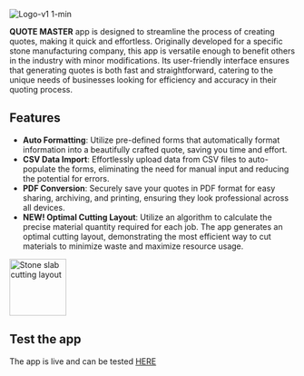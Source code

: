 ![Logo-v1 1-min](https://github.com/Mx-One/Quote-Master/assets/103391772/8fa14e5c-f3ba-4be6-8ea4-a45c72fc3240)

<p> <b>QUOTE MASTER</b> app is designed to streamline the process of creating quotes, making it quick and effortless. Originally developed for a specific stone manufacturing company, this app is versatile enough to benefit others in the industry with minor modifications. Its user-friendly interface ensures that generating quotes is both fast and straightforward, catering to the unique needs of businesses looking for efficiency and accuracy in their quoting process. </p>

## Features
- **Auto Formatting**: Utilize pre-defined forms that automatically format information into a beautifully crafted quote, saving you time and effort.
- **CSV Data Import**: Effortlessly upload data from CSV files to auto-populate the forms, eliminating the need for manual input and reducing the potential for errors.
- **PDF Conversion**: Securely save your quotes in PDF format for easy sharing, archiving, and printing, ensuring they look professional across all devices.
- **NEW! Optimal Cutting Layout**: Utilize an algorithm to calculate the precise material quantity required for each job. The app generates an optimal cutting layout, demonstrating the most efficient way to cut materials to minimize waste and maximize resource usage.

<img src="https://github.com/Mx-One/Quote-Master/assets/103391772/1a920e47-6b29-4670-8924-85c9b79530b1" alt="Stone slab cutting layout" title="Stone slab cutting layout" width="100" height="100">
<!-- ![Stone slab cutting layout](https://github.com/Mx-One/Quote-Master/assets/103391772/1a920e47-6b29-4670-8924-85c9b79530b1) -->
  


## Test the app 
The app is live and can be tested [HERE](https://quote-master-57500bcdd825.herokuapp.com/)
